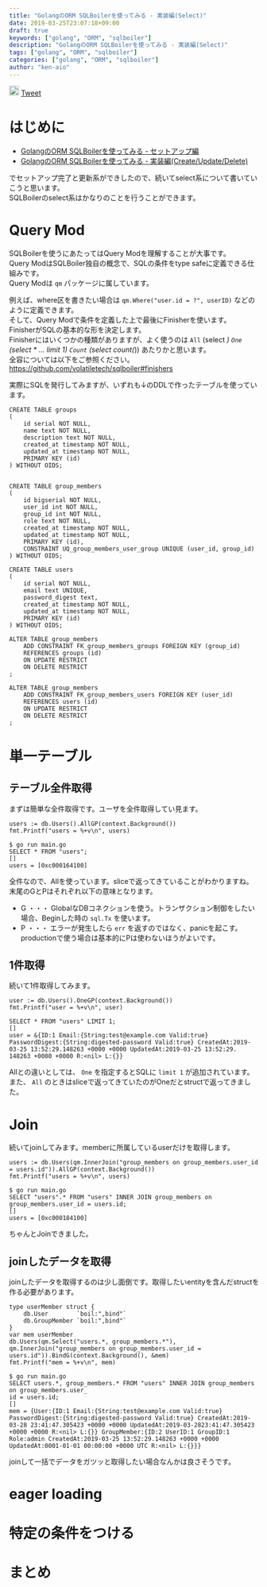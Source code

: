 ```yaml
---
title: "GolangのORM SQLBoilerを使ってみる - 実装編(Select)"
date: 2019-03-25T23:07:18+09:00
draft: true
keywords: ["golang", "ORM", "sqlboiler"]
description: "GolangのORM SQLBoilerを使ってみる - 実装編(Select)"
tags: ["golang", "ORM", "sqlboiler"]
categories: ["golang", "ORM", "sqlboiler"]
author: "ken-aio"
---
```


<a href="http://b.hatena.ne.jp/entry/" class="hatena-bookmark-button" data-hatena-bookmark-layout="vertical-normal" data-hatena-bookmark-lang="ja" title="このエントリーをはてなブックマークに追加"><img src="https://b.st-hatena.com/images/entry-button/button-only@2x.png" alt="このエントリーをはてなブックマークに追加" width="20" height="20" style="border: none;" /></a><script type="text/javascript" src="https://b.st-hatena.com/js/bookmark_button.js" charset="utf-8" async="async"></script>
<a href="https://twitter.com/share?ref_src=twsrc%5Etfw" class="twitter-share-button" data-show-count="false">Tweet</a><script async src="https://platform.twitter.com/widgets.js" charset="utf-8"></script>

# はじめに
* [GolangのORM SQLBoilerを使ってみる - セットアップ編](https://ken-aio.github.io/post/2019/02/13/golang-sqlboiler/)
* [GolangのORM SQLBoilerを使ってみる - 実装編(Create/Update/Delete)](https://ken-aio.github.io/post/2019/03/25/golang-sqlboiler-cud/)

でセットアップ完了と更新系ができしたので、続いてselect系について書いていこうと思います。  
SQLBoilerのselect系はかなりのことを行うことができます。  

# Query Mod
SQLBoilerを使うにあたってはQuery Modを理解することが大事です。  
Query ModはSQLBoiler独自の概念で、SQLの条件をtype safeに定義できる仕組みです。  
Query Modは `qm` パッケージに属しています。  

例えば、where区を書きたい場合は `qm.Where("user.id = ?", userID)` などのように定義できます。  
そして、Query Modで条件を定義した上で最後にFinisherを使います。  
FinisherがSQLの基本的な形を決定します。  
Finisherにはいくつかの種類がありますが、よく使うのは `All` (select *) `One` (select * ... limit 1) `Count` (select count(*)) あたりかと思います。  
全容については以下をご参照ください。  
https://github.com/volatiletech/sqlboiler#finishers

実際にSQLを発行してみますが、いずれも↓のDDLで作ったテーブルを使っています。  
```
CREATE TABLE groups
(
	id serial NOT NULL,
	name text NOT NULL,
	description text NOT NULL,
	created_at timestamp NOT NULL,
	updated_at timestamp NOT NULL,
	PRIMARY KEY (id)
) WITHOUT OIDS;


CREATE TABLE group_members
(
	id bigserial NOT NULL,
	user_id int NOT NULL,
	group_id int NOT NULL,
	role text NOT NULL,
	created_at timestamp NOT NULL,
	updated_at timestamp NOT NULL,
	PRIMARY KEY (id),
	CONSTRAINT UQ_group_members_user_group UNIQUE (user_id, group_id)
) WITHOUT OIDS;

CREATE TABLE users
(
	id serial NOT NULL,
	email text UNIQUE,
	password_digest text,
	created_at timestamp NOT NULL,
	updated_at timestamp NOT NULL,
	PRIMARY KEY (id)
) WITHOUT OIDS;

ALTER TABLE group_members
	ADD CONSTRAINT FK_group_members_groups FOREIGN KEY (group_id)
	REFERENCES groups (id)
	ON UPDATE RESTRICT
	ON DELETE RESTRICT
;

ALTER TABLE group_members
	ADD CONSTRAINT FK_group_members_users FOREIGN KEY (user_id)
	REFERENCES users (id)
	ON UPDATE RESTRICT
	ON DELETE RESTRICT
;
```

# 単一テーブル
## テーブル全件取得
まずは簡単な全件取得です。ユーザを全件取得してい見ます。  
```
users := db.Users().AllGP(context.Background())
fmt.Printf("users = %+v\n", users)
```
```
$ go run main.go
SELECT * FROM "users";
[]
users = [0xc000164100]
```
全件なので、Allを使っています。sliceで返ってきていることがわかりますね。  
末尾のGとPはそれぞれ以下の意味となります。  

* G ・・・ GlobalなDBコネクションを使う。トランザクション制御をしたい場合、Beginした時の `sql.Tx` を使います。  
* P ・・・ エラーが発生したら `err` を返すのではなく、panicを起こす。productionで使う場合は基本的にPは使わないほうがよいです。  

## 1件取得
続いて1件取得してみます。  
```
user := db.Users().OneGP(context.Background())
fmt.Printf("user = %+v\n", user)
```
```
SELECT * FROM "users" LIMIT 1;
[]
user = &{ID:1 Email:{String:test@example.com Valid:true} PasswordDigest:{String:digested-password Valid:true} CreatedAt:2019-03-25 13:52:29.148263 +0000 +0000 UpdatedAt:2019-03-25 13:52:29.
148263 +0000 +0000 R:<nil> L:{}}
```
Allとの違いとしては、 `One` を指定するとSQLに `limit 1` が追加されています。  
また、 `All` のときはsliceで返ってきていたのがOneだとstructで返ってきました。  

# Join
続いてjoinしてみます。memberに所属しているuserだけを取得します。  
```
users := db.Users(qm.InnerJoin("group_members on group_members.user_id = users.id")).AllGP(context.Background())
fmt.Printf("users = %+v\n", users)
```
```
$ go run main.go
SELECT "users".* FROM "users" INNER JOIN group_members on group_members.user_id = users.id;
[]
users = [0xc000184100]
```
ちゃんとJoinできました。  

## joinしたデータを取得
joinしたデータを取得するのは少し面倒です。取得したいentityを含んだstructを作る必要があります。  
```
type userMember struct {
	db.User        `boil:",bind"`
	db.GroupMember `boil:",bind"`
}
var mem userMember
db.Users(qm.Select("users.*, group_members.*"), qm.InnerJoin("group_members on group_members.user_id = users.id")).BindG(context.Background(), &mem)
fmt.Printf("mem = %+v\n", mem)
```
```
$ go run main.go
SELECT users.*, group_members.* FROM "users" INNER JOIN group_members on group_members.user_
id = users.id;
[]
mem = {User:{ID:1 Email:{String:test@example.com Valid:true} PasswordDigest:{String:digested-password Valid:true} CreatedAt:2019-03-28 23:41:47.305423 +0000 +0000 UpdatedAt:2019-03-2823:41:47.305423 +0000 +0000 R:<nil> L:{}} GroupMember:{ID:2 UserID:1 GroupID:1 Role:admin CreatedAt:2019-03-25 13:52:29.148263 +0000 +0000 UpdatedAt:0001-01-01 00:00:00 +0000 UTC R:<nil> L:{}}}
```
joinして一括でデータをガツッと取得したい場合なんかは良さそうです。

# eager loading

# 特定の条件をつける

# まとめ

